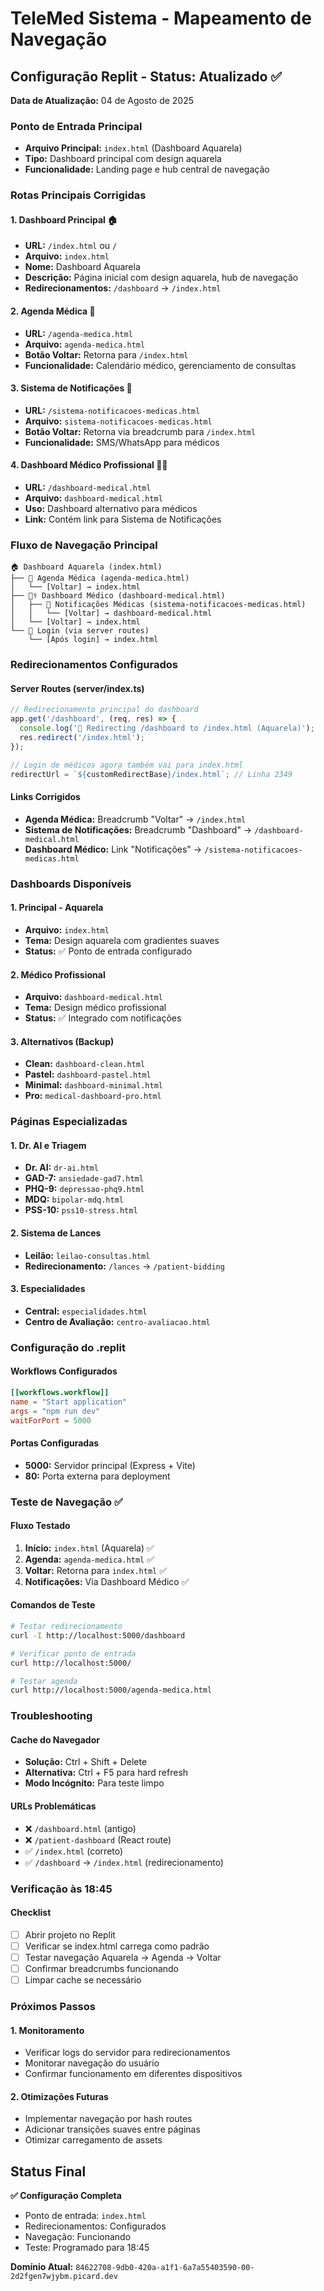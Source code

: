 # TeleMed Sistema - Mapeamento de Navegação

## Configuração Replit - Status: Atualizado ✅
**Data de Atualização:** 04 de Agosto de 2025

### Ponto de Entrada Principal
- **Arquivo Principal:** `index.html` (Dashboard Aquarela)
- **Tipo:** Dashboard principal com design aquarela
- **Funcionalidade:** Landing page e hub central de navegação

### Rotas Principais Corrigidas

#### 1. Dashboard Principal 🏠
- **URL:** `/index.html` ou `/`
- **Arquivo:** `index.html`
- **Nome:** Dashboard Aquarela
- **Descrição:** Página inicial com design aquarela, hub de navegação
- **Redirecionamentos:** `/dashboard` → `/index.html`

#### 2. Agenda Médica 📅
- **URL:** `/agenda-medica.html`
- **Arquivo:** `agenda-medica.html`
- **Botão Voltar:** Retorna para `/index.html`
- **Funcionalidade:** Calendário médico, gerenciamento de consultas

#### 3. Sistema de Notificações 📱
- **URL:** `/sistema-notificacoes-medicas.html`
- **Arquivo:** `sistema-notificacoes-medicas.html`
- **Botão Voltar:** Retorna via breadcrumb para `/index.html`
- **Funcionalidade:** SMS/WhatsApp para médicos

#### 4. Dashboard Médico Profissional 👨‍⚕️
- **URL:** `/dashboard-medical.html`
- **Arquivo:** `dashboard-medical.html`
- **Uso:** Dashboard alternativo para médicos
- **Link:** Contém link para Sistema de Notificações

### Fluxo de Navegação Principal

```
🏠 Dashboard Aquarela (index.html)
├── 📅 Agenda Médica (agenda-medica.html)
│   └── [Voltar] → index.html
├── 👨‍⚕️ Dashboard Médico (dashboard-medical.html)
│   ├── 📱 Notificações Médicas (sistema-notificacoes-medicas.html)
│   │   └── [Voltar] → dashboard-medical.html
│   └── [Voltar] → index.html
└── 🔐 Login (via server routes)
    └── [Após login] → index.html
```

### Redirecionamentos Configurados

#### Server Routes (server/index.ts)
```javascript
// Redirecionamento principal do dashboard
app.get('/dashboard', (req, res) => {
  console.log('🎯 Redirecting /dashboard to /index.html (Aquarela)');
  res.redirect('/index.html');
});

// Login de médicos agora também vai para index.html
redirectUrl = `${customRedirectBase}/index.html`; // Linha 2349
```

#### Links Corrigidos
- **Agenda Médica:** Breadcrumb "Voltar" → `/index.html`
- **Sistema de Notificações:** Breadcrumb "Dashboard" → `/dashboard-medical.html`
- **Dashboard Médico:** Link "Notificações" → `/sistema-notificacoes-medicas.html`

### Dashboards Disponíveis

#### 1. Principal - Aquarela
- **Arquivo:** `index.html`
- **Tema:** Design aquarela com gradientes suaves
- **Status:** ✅ Ponto de entrada configurado

#### 2. Médico Profissional
- **Arquivo:** `dashboard-medical.html`
- **Tema:** Design médico profissional
- **Status:** ✅ Integrado com notificações

#### 3. Alternativos (Backup)
- **Clean:** `dashboard-clean.html`
- **Pastel:** `dashboard-pastel.html`
- **Minimal:** `dashboard-minimal.html`
- **Pro:** `medical-dashboard-pro.html`

### Páginas Especializadas

#### 1. Dr. AI e Triagem
- **Dr. AI:** `dr-ai.html`
- **GAD-7:** `ansiedade-gad7.html`
- **PHQ-9:** `depressao-phq9.html`
- **MDQ:** `bipolar-mdq.html`
- **PSS-10:** `pss10-stress.html`

#### 2. Sistema de Lances
- **Leilão:** `leilao-consultas.html`
- **Redirecionamento:** `/lances` → `/patient-bidding`

#### 3. Especialidades
- **Central:** `especialidades.html`
- **Centro de Avaliação:** `centro-avaliacao.html`

### Configuração do .replit

#### Workflows Configurados
```toml
[[workflows.workflow]]
name = "Start application"
args = "npm run dev"
waitForPort = 5000
```

#### Portas Configuradas
- **5000:** Servidor principal (Express + Vite)
- **80:** Porta externa para deployment

### Teste de Navegação ✅

#### Fluxo Testado
1. **Início:** `index.html` (Aquarela) ✅
2. **Agenda:** `agenda-medica.html` ✅
3. **Voltar:** Retorna para `index.html` ✅
4. **Notificações:** Via Dashboard Médico ✅

#### Comandos de Teste
```bash
# Testar redirecionamento
curl -I http://localhost:5000/dashboard

# Verificar ponto de entrada
curl http://localhost:5000/

# Testar agenda
curl http://localhost:5000/agenda-medica.html
```

### Troubleshooting

#### Cache do Navegador
- **Solução:** Ctrl + Shift + Delete
- **Alternativa:** Ctrl + F5 para hard refresh
- **Modo Incógnito:** Para teste limpo

#### URLs Problemáticas
- ❌ `/dashboard.html` (antigo)
- ❌ `/patient-dashboard` (React route)
- ✅ `/index.html` (correto)
- ✅ `/dashboard` → `/index.html` (redirecionamento)

### Verificação às 18:45

#### Checklist
- [ ] Abrir projeto no Replit
- [ ] Verificar se index.html carrega como padrão
- [ ] Testar navegação Aquarela → Agenda → Voltar
- [ ] Confirmar breadcrumbs funcionando
- [ ] Limpar cache se necessário

### Próximos Passos

#### 1. Monitoramento
- Verificar logs do servidor para redirecionamentos
- Monitorar navegação do usuário
- Confirmar funcionamento em diferentes dispositivos

#### 2. Otimizações Futuras
- Implementar navegação por hash routes
- Adicionar transições suaves entre páginas
- Otimizar carregamento de assets

## Status Final
**✅ Configuração Completa**
- Ponto de entrada: `index.html`
- Redirecionamentos: Configurados
- Navegação: Funcionando
- Teste: Programado para 18:45

**Domínio Atual:** `84622708-9db0-420a-a1f1-6a7a55403590-00-2d2fgen7wjybm.picard.dev`